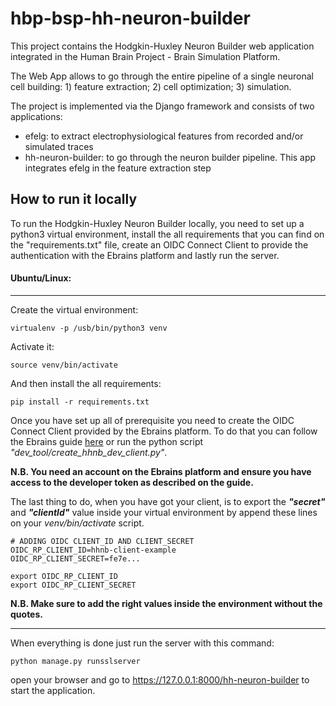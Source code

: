 # hbp-bsp-hh-neuron-builder

This project contains the Hodgkin-Huxley Neuron Builder web application integrated in the Human Brain Project - Brain Simulation Platform.

The Web App allows to go through the entire pipeline of a single neuronal cell building: 1) feature extraction; 2) cell optimization; 3) simulation.

The project is implemented via the Django framework and consists of two applications:
  - efelg: to extract electrophysiological features from recorded and/or simulated traces
  - hh-neuron-builder: to go through the neuron builder pipeline. This app integrates efelg in the feature extraction step
  


## How to run it locally

To run the Hodgkin-Huxley Neuron Builder locally, you need to set up a python3 virtual environment,
 install the all requirements that you can find on the "requirements.txt" file, create an OIDC Connect Client to provide
 the authentication with the Ebrains platform and lastly run the server.


#### Ubuntu/Linux:

---

Create the virtual environment:

`virtualenv -p /usb/bin/python3 venv`

Activate it:

`source venv/bin/activate` 

And then install the all requirements:

`pip install -r requirements.txt`


Once you have set up all of prerequisite you need to create the OIDC Connect Client provided by the Ebrains platform.
To do that you can follow the Ebrains guide [here](https://wiki.ebrains.eu/bin/view/Collabs/collaboratory-community-apps/Community%20App%20Developer%20Guide/)
or run the python script _"dev_tool/create_hhnb_dev_client.py"_.

**N.B. You need an account on the Ebrains platform and ensure you have access to the developer token as described on the guide.**

The last thing to do, when you have got your client, is to export the ***"secret"*** and ***"clientId"*** value inside your virtual
environment by append these lines on your _venv/bin/activate_ script. 



    # ADDING OIDC CLIENT_ID AND CLIENT_SECRET
    OIDC_RP_CLIENT_ID=hhnb-client-example
    OIDC_RP_CLIENT_SECRET=fe7e...
    
    export OIDC_RP_CLIENT_ID
    export OIDC_RP_CLIENT_SECRET

**N.B. Make sure to add the right values inside the environment without the quotes.**
    
---

When everything is done just run the server with this command:

`python manage.py runsslserver`

open your browser and go to https://127.0.0.1:8000/hh-neuron-builder to start the application.